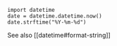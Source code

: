 
```
import datetime
date = datetime.datetime.now()
date.strftime("%Y-%m-%d")
```

See also [[datetime#format-string]]
